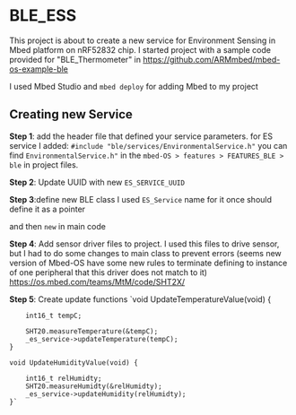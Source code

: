 # BLE_ESS

This project is about to create a new service for Environment Sensing in Mbed platform on nRF52832 chip. I started project with a sample code provided for "BLE_Thermometer" in https://github.com/ARMmbed/mbed-os-example-ble

I used Mbed Studio and `mbed deploy` for adding Mbed to my project

## Creating new Service

**Step 1**: add the header file that defined your service parameters. for ES service I added:
`#include "ble/services/EnvironmentalService.h"`
you can find `EnvironmentalService.h"` in the `mbed-OS > features > FEATURES_BLE > ble` in project files.

**Step 2**: Update UUID with new `ES_SERVICE_UUID`

**Step 3**:define new BLE class I used `ES_Service` name for it
once should define it as a pointer

and then `new` in main code

**Step 4**: Add sensor driver files to project. I used this files to drive sensor, but I had to do some changes to main class to prevent errors (seems new version of Mbed-OS have some new rules to terminate defining to instance of one peripheral that this driver does not match to it)
https://os.mbed.com/teams/MtM/code/SHT2X/


**Step 5**: Create update functions
`void UpdateTemperatureValue(void) {
        
        int16_t tempC;

        SHT20.measureTemperature(&tempC);
        _es_service->updateTemperature(tempC);
    }

    void UpdateHumidityValue(void) {
        
        int16_t relHumidty;
        SHT20.measureHumidty(&relHumidty);
        _es_service->updateHumidity(relHumidty);
    }`



